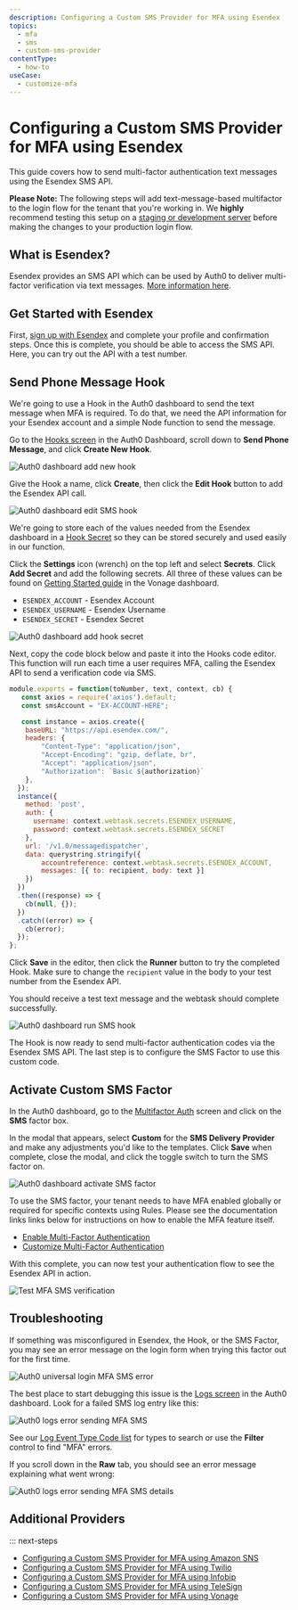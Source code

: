 ```yaml
---
description: Configuring a Custom SMS Provider for MFA using Esendex
topics:
  - mfa
  - sms
  - custom-sms-provider
contentType:
  - how-to
useCase:
  - customize-mfa
---
```

# Configuring a Custom SMS Provider for MFA using Esendex

This guide covers how to send multi-factor authentication text messages using the Esendex SMS API.

**Please Note:** The following steps will add text-message-based multifactor to the login flow for the tenant that you're working in. We **highly** recommend testing this setup on a [staging or development server](/dev-lifecycle/setting-up-env) before making the changes to your production login flow.

## What is Esendex?

Esendex provides an SMS API which can be used by Auth0 to deliver multi-factor verification via text messages. [More information here](https://www.esendex.co.uk/services/sms/send-and-receive-sms).

## Get Started with Esendex

First, [sign up with Esendex](https://www.esendex.co.uk/#freetrialformblock) and complete your profile and confirmation steps. Once this is complete, you should be able to access the SMS API. Here, you can try out the API with a test number.

## Send Phone Message Hook

We're going to use a Hook in the Auth0 dashboard to send the text message when MFA is required. To do that, we need the API information for your Esendex account and a simple Node function to send the message.

Go to the [Hooks screen](https://manage.auth0.com/#/hooks) in the Auth0 Dashboard, scroll down to **Send Phone Message**, and click **Create New Hook**.

![Auth0 dashboard add new hook](/media/articles/multifactor-authentication/02-guide-auth0-add-new-hook.png)

Give the Hook a name, click **Create**, then click the **Edit Hook** button to add the Esendex API call.

![Auth0 dashboard edit SMS hook](/media/articles/multifactor-authentication/03-guide-auth0-edit-new-sms-hook.png)

We're going to store each of the values needed from the Esendex dashboard in a [Hook Secret](/hooks/secrets) so they can be stored securely and used easily in our function.

Click the **Settings** icon (wrench) on the top left and select **Secrets**. Click **Add Secret** and add the following secrets. All three of these values can be found on [Getting Started guide](https://dashboard.nexmo.com/getting-started-guide) in the Vonage dashboard.

- `ESENDEX_ACCOUNT` - Esendex Account
- `ESENDEX_USERNAME` - Esendex Username
- `ESENDEX_SECRET` - Esendex Secret

![Auth0 dashboard add hook secret](/media/articles/multifactor-authentication/04-guide-auth0-add-hook-secrets.png)

Next, copy the code block below and paste it into the Hooks code editor. This function will run each time a user requires MFA, calling the Esendex API to send a verification code via SMS.

```js
module.exports = function(toNumber, text, context, cb) {
   const axios = require('axios').default;
   const smsAccount = "EX-ACCOUNT-HERE";

   const instance = axios.create({
    baseURL: "https://api.esendex.com/",
    headers: {
        "Content-Type": "application/json",
        "Accept-Encoding": "gzip, deflate, br",
        "Accept": "application/json",
        "Authorization": `Basic ${authorization}`   
    },
  });
  instance({
    method: 'post',
    auth: {
      username: context.webtask.secrets.ESENDEX_USERNAME,
      password: context.webtask.secrets.ESENDEX_SECRET
    },
    url: '/v1.0/messagedispatcher',
    data: querystring.stringify({
        accountreference: context.webtask.secrets.ESENDEX_ACCOUNT,
        messages: [{ to: recipient, body: text }]
    })
  })
  .then((response) => {
    cb(null, {});
  })
  .catch((error) => {
    cb(error);
  });
};
```

Click **Save** in the editor, then click the **Runner** button to try the completed Hook. Make sure to change the `recipient` value in the body to your test number from the Esendex API.

You should receive a test text message and the webtask should complete successfully.

![Auth0 dashboard run SMS hook](/media/articles/multifactor-authentication/06-guide-auth0-run-sms-hook.png)

The Hook is now ready to send multi-factor authentication codes via the Esendex SMS API. The last step is  to configure the SMS Factor to use this custom code.

## Activate Custom SMS Factor

In the Auth0 dashboard, go to the [Multifactor Auth](https://manage.auth0.com/#/mfa) screen and click on the **SMS** factor box.

In the modal that appears, select **Custom** for the **SMS Delivery Provider** and make any adjustments you'd like to the templates. Click **Save** when complete, close the modal, and click the toggle switch to turn the SMS factor on.

![Auth0 dashboard activate SMS factor](/media/articles/multifactor-authentication/07-guide-auth0-activate-sms-factor.png)

To use the SMS factor, your tenant needs to have MFA enabled globally or required for specific contexts using Rules. Please see the documentation links links below for instructions on how to enable the MFA feature itself.

- [Enable Multi-Factor Authentication](/mfa/guides/enable-mfa)
- [Customize Multi-Factor Authentication](/mfa/guides/customize-mfa-universal-login)

With this complete, you can now test your authentication flow to see the Esendex API in action.

![Test MFA SMS verification](/media/articles/multifactor-authentication/08-guide-test-sms-verification.png)

## Troubleshooting

If something was misconfigured in 
Esendex, the Hook, or the SMS Factor, you may see an error message on the login form when trying this factor out for the first time.

![Auth0 universal login MFA SMS error](/media/articles/multifactor-authentication/09-guide-login-sms-error-message.png)

The best place to start debugging this issue is the [Logs screen](https://manage.auth0.com/#/logs) in the Auth0 dashboard. Look for a failed SMS log entry like this:

![Auth0 logs error sending MFA SMS](/media/articles/multifactor-authentication/10-guide-auth0-log-sms-error.png)

See our [Log Event Type Code list](/logs/references/log-event-type-codes) for types to search or use the **Filter** control to find "MFA" errors.

If you scroll down in the **Raw** tab, you should see an error message explaining what went wrong:

![Auth0 logs error sending MFA SMS details](/media/articles/multifactor-authentication/11-guide-auth0-log-sms-error-details.png)

## Additional Providers

::: next-steps
* [Configuring a Custom SMS Provider for MFA using Amazon SNS](/multifactor-authentication/send-phone-message-hook-amazon-sns)
* [Configuring a Custom SMS Provider for MFA using Twilio](/multifactor-authentication/send-phone-message-hook-twilio)
* [Configuring a Custom SMS Provider for MFA using Infobip](/multifactor-authentication/send-phone-message-hook-infobip)
* [Configuring a Custom SMS Provider for MFA using TeleSign](/multifactor-authentication/send-phone-message-hook-telesign)
* [Configuring a Custom SMS Provider for MFA using Vonage](/multifactor-authentication/send-phone-message-hook-vonage)
